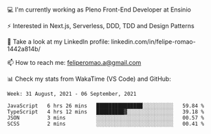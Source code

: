 💻 I'm currently working as Pleno Front-End Developer at Ensinio

⚡ Interested in Next.js, Serverless, DDD, TDD and Design Patterns

👥 Take a look at my LinkedIn profile: linkedin.com/in/felipe-romao-1442a814b/

📫 How to reach me: feliperomao.a@gmail.com

📊 Check my stats from WakaTime (VS Code) and GitHub:

<!--START_SECTION:waka-->
```text
Week: 31 August, 2021 - 06 September, 2021

JavaScript   6 hrs 26 mins   ███████████████░░░░░░░░░░   59.84 % 
TypeScript   4 hrs 12 mins   █████████▓░░░░░░░░░░░░░░░   39.18 % 
JSON         3 mins          ░░░░░░░░░░░░░░░░░░░░░░░░░   00.57 % 
SCSS         2 mins          ░░░░░░░░░░░░░░░░░░░░░░░░░   00.41 % 
```
<!--END_SECTION:waka-->
